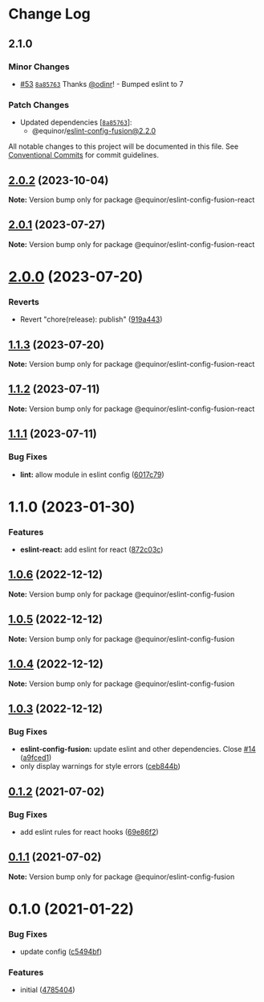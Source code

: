# Change Log

## 2.1.0

### Minor Changes

- [#53](https://github.com/equinor/fusion-core/pull/53) [`8a85763`](https://github.com/equinor/fusion-core/commit/8a85763181579e0fcbb3dedd39023c6ddaf288f2) Thanks [@odinr](https://github.com/odinr)! - Bumped eslint to 7

### Patch Changes

- Updated dependencies [[`8a85763`](https://github.com/equinor/fusion-core/commit/8a85763181579e0fcbb3dedd39023c6ddaf288f2)]:
  - @equinor/eslint-config-fusion@2.2.0

All notable changes to this project will be documented in this file.
See [Conventional Commits](https://conventionalcommits.org) for commit guidelines.

## [2.0.2](https://github.com/equinor/fusion-core/compare/@equinor/eslint-config-fusion-react@2.0.1...@equinor/eslint-config-fusion-react@2.0.2) (2023-10-04)

**Note:** Version bump only for package @equinor/eslint-config-fusion-react

## [2.0.1](https://github.com/equinor/fusion-core/compare/@equinor/eslint-config-fusion-react@2.0.0...@equinor/eslint-config-fusion-react@2.0.1) (2023-07-27)

**Note:** Version bump only for package @equinor/eslint-config-fusion-react

# [2.0.0](https://github.com/equinor/fusion-core/compare/@equinor/eslint-config-fusion-react@1.1.4...@equinor/eslint-config-fusion-react@2.0.0) (2023-07-20)

### Reverts

- Revert "chore(release): publish" ([919a443](https://github.com/equinor/fusion-core/commit/919a443666267a1b0ca446fe84b15d5dc14d814a))

## [1.1.3](https://github.com/equinor/fusion-core/compare/@equinor/eslint-config-fusion-react@1.1.2...@equinor/eslint-config-fusion-react@1.1.3) (2023-07-20)

**Note:** Version bump only for package @equinor/eslint-config-fusion-react

## [1.1.2](https://github.com/equinor/fusion-core/compare/@equinor/eslint-config-fusion-react@1.1.1...@equinor/eslint-config-fusion-react@1.1.2) (2023-07-11)

**Note:** Version bump only for package @equinor/eslint-config-fusion-react

## [1.1.1](https://github.com/equinor/fusion-core/compare/@equinor/eslint-config-fusion-react@1.1.0...@equinor/eslint-config-fusion-react@1.1.1) (2023-07-11)

### Bug Fixes

- **lint:** allow module in eslint config ([6017c79](https://github.com/equinor/fusion-core/commit/6017c79c794815730972022389b2d2cee61f27f6))

# 1.1.0 (2023-01-30)

### Features

- **eslint-react:** add eslint for react ([872c03c](https://github.com/equinor/fusion-core/commit/872c03c17e707d9f47e8704bb8a0fee8b67394bc))

## [1.0.6](https://github.com/equinor/fusion-core/compare/@equinor/eslint-config-fusion@1.0.4...@equinor/eslint-config-fusion@1.0.6) (2022-12-12)

**Note:** Version bump only for package @equinor/eslint-config-fusion

## [1.0.5](https://github.com/equinor/fusion-core/compare/@equinor/eslint-config-fusion@1.0.4...@equinor/eslint-config-fusion@1.0.5) (2022-12-12)

**Note:** Version bump only for package @equinor/eslint-config-fusion

## [1.0.4](https://github.com/equinor/fusion-core/compare/@equinor/eslint-config-fusion@1.0.3...@equinor/eslint-config-fusion@1.0.4) (2022-12-12)

**Note:** Version bump only for package @equinor/eslint-config-fusion

## [1.0.3](https://github.com/equinor/fusion-core/compare/@equinor/eslint-config-fusion@0.1.2...@equinor/eslint-config-fusion@1.0.3) (2022-12-12)

### Bug Fixes

- **eslint-config-fusion:** update eslint and other dependencies. Close [#14](https://github.com/equinor/fusion-core/issues/14) ([a9fced1](https://github.com/equinor/fusion-core/commit/a9fced131029af380f9772c2c192c23ff5052e1c))
- only display warnings for style errors ([ceb844b](https://github.com/equinor/fusion-core/commit/ceb844b5b82376bfbd596b74ba2910d7c0419f65))

## [0.1.2](https://github.com/equinor/fusion-core/compare/@equinor/eslint-config-fusion@0.1.1...@equinor/eslint-config-fusion@0.1.2) (2021-07-02)

### Bug Fixes

- add eslint rules for react hooks ([69e86f2](https://github.com/equinor/fusion-core/commit/69e86f2bf70b5e8d1c1c7f337e8ab53693fabb7c))

## [0.1.1](https://github.com/equinor/fusion-core/compare/@equinor/eslint-config-fusion@0.1.0...@equinor/eslint-config-fusion@0.1.1) (2021-07-02)

**Note:** Version bump only for package @equinor/eslint-config-fusion

# 0.1.0 (2021-01-22)

### Bug Fixes

- update config ([c5494bf](https://github.com/equinor/fusion-core/commit/c5494bf7751c143bbedda8c5166693e96ada3027))

### Features

- initial ([4785404](https://github.com/equinor/fusion-core/commit/47854046f9025389399f1761962d32a2c00dd35b))
